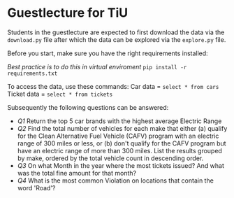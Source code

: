 # Guestlecture for TiU

Students in the guestlecture are expected to first download the data via the `download.py` file after which the data can be explored via the `explore.py` file. 

Before you start, make sure you have the right requirements installed:

_Best practice is to do this in virtual enviroment_
`pip install -r requirements.txt`

To access the data, use these commands:
Car data = `select * from cars`
Ticket data = `select * from tickets`

Subsequently the following questions can be answered: 

- *Q1* Return the top 5 car brands with the highest average Electric Range
- *Q2* Find the total number of vehicles for each make that either (a) qualify for the Clean Alternative Fuel Vehicle (CAFV) program with an electric range of 300 miles or less, or (b) don't qualify for the CAFV program but have an electric range of more than 300 miles. List the results grouped by make, ordered by the total vehicle count in descending order.
- *Q3* On what Month in the year where the most tickets issued? And what was the total fine amount for that month?
- *Q4* What is the most common Violation on locations that contain the word 'Road'? 
